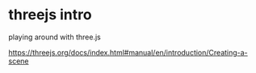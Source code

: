 # threejs intro
playing around with three.js

https://threejs.org/docs/index.html#manual/en/introduction/Creating-a-scene
